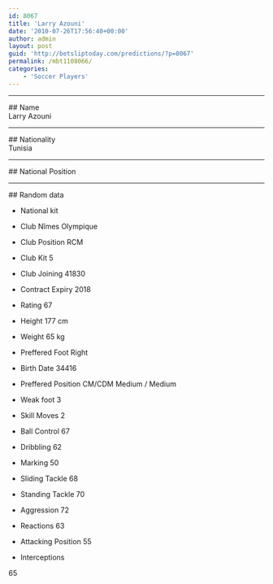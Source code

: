 ```yaml
---
id: 8067
title: 'Larry Azouni'
date: '2010-07-26T17:56:40+00:00'
author: admin
layout: post
guid: 'http://betsliptoday.com/predictions/?p=8067'
permalink: /mbt1108066/
categories:
    - 'Soccer Players'
---
```


- - - - - -

\## Name  
 Larry Azouni

- - - - - -

\## Nationality  
 Tunisia

- - - - - -

\## National Position

- - - - - -

\## Random data

- National kit
- Club
 Nîmes Olympique

- Club Position
 RCM

- Club Kit
 5

- Club Joining
 41830

- Contract Expiry
 2018

- Rating
 67

- Height
 177 cm

- Weight
 65 kg

- Preffered Foot
 Right

- Birth Date
 34416

- Preffered Position
 CM/CDM Medium / Medium

- Weak foot
 3

- Skill Moves
 2

- Ball Control
 67

- Dribbling
 62

- Marking
 50

- Sliding Tackle
 68

- Standing Tackle
 70

- Aggression
 72

- Reactions
 63

- Attacking Position
 55

- Interceptions

 65